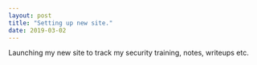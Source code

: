 ```yaml
---
layout: post
title: "Setting up new site."
date: 2019-03-02
---
```

  
Launching my new site to track my security training, notes, writeups etc.
